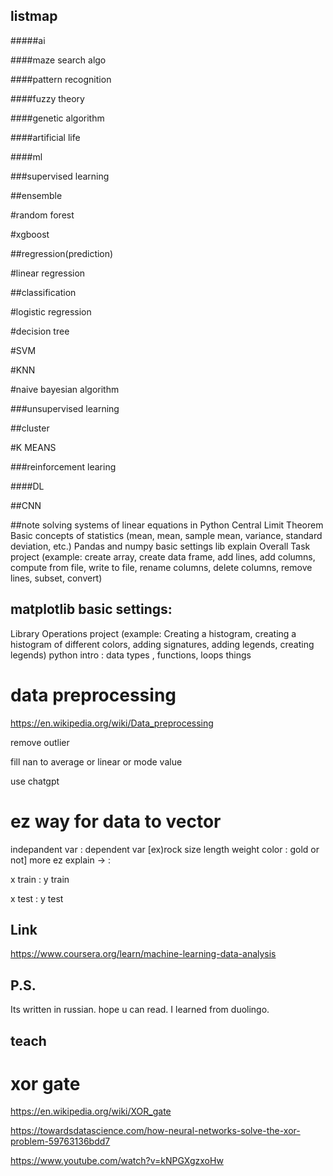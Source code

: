 ## listmap
#####ai

####maze search algo

####pattern recognition

####fuzzy theory

####genetic algorithm

####artificial life

####ml

###supervised learning

##ensemble

#random forest

#xgboost

##regression(prediction)

#linear regression

##classification

#logistic regression

#decision tree

#SVM

#KNN

#naive bayesian algorithm

###unsupervised learning

##cluster

#K MEANS

###reinforcement learing

####DL

##CNN



##note
solving systems of linear equations in Python
Central Limit Theorem
Basic concepts of statistics (mean, mean, sample mean, variance, standard deviation, etc.)
Pandas and numpy basic settings
lib explain
Overall Task
project (example: create array, create data frame, add lines, add columns, compute from file, write to file, rename columns, delete columns, remove lines, subset, convert)

## matplotlib basic settings:
Library Operations
project (example: Creating a histogram, creating a histogram of different colors, adding signatures, adding legends, creating legends)
python intro : data types , functions, loops things


# data preprocessing

https://en.wikipedia.org/wiki/Data_preprocessing

remove outlier 

fill nan to average or linear or mode value

use chatgpt



# ez way for data to vector

indepandent var : dependent var [ex)rock size length weight color : gold or not] more ez explain -> :

x train : y train

x test : y test



## Link

https://www.coursera.org/learn/machine-learning-data-analysis

## P.S.

Its written in russian. hope u can read. I learned from duolingo.


## teach

# xor gate

https://en.wikipedia.org/wiki/XOR_gate

https://towardsdatascience.com/how-neural-networks-solve-the-xor-problem-59763136bdd7

https://www.youtube.com/watch?v=kNPGXgzxoHw


#


